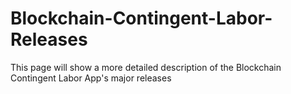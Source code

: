 # Blockchain-Contingent-Labor-Releases
This page will show a more detailed description of the Blockchain Contingent Labor App's major releases
